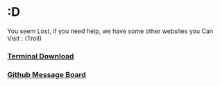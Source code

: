 # :D

You seem Lost, if you need help, we have some other websites you Can Visit : (Troll)

### [Terminal Download](https://filenfolder.github.io/Terminal/)           

### [Github Message Board](https://filenfolder.github.io/filess/)
